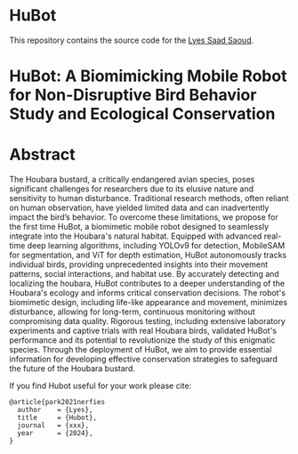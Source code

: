 # HuBot

This repository contains the source code for the [Lyes Saad Saoud](https://github.com/LyesSaadSaoud/HuBot.github.io).

# HuBot: A Biomimicking Mobile Robot for Non-Disruptive Bird Behavior Study and Ecological Conservation
# Abstract
The Houbara bustard, a critically endangered avian species, poses significant challenges for researchers due to its elusive nature and sensitivity to human disturbance. Traditional research methods, often reliant on human observation, have yielded limited data and can inadvertently impact the bird’s behavior. To overcome these limitations, we propose for the first time HuBot, a biomimetic mobile robot designed to seamlessly integrate into the Houbara's natural habitat. Equipped with advanced real-time deep learning algorithms, including YOLOv9 for detection, MobileSAM for segmentation, and ViT for depth estimation, HuBot autonomously tracks individual birds, providing unprecedented insights into their movement patterns, social interactions, and habitat use. By accurately detecting and localizing the houbara, HuBot contributes to a deeper understanding of the Houbara's ecology and informs critical conservation decisions. The robot's biomimetic design, including life-like appearance and movement, minimizes disturbance, allowing for long-term, continuous monitoring without compromising data quality. Rigorous testing, including extensive laboratory experiments and captive trials with real Houbara birds, validated HuBot's performance and its potential to revolutionize the study of this enigmatic species. Through the deployment of HuBot, we aim to provide essential information for developing effective conservation strategies to safeguard the future of the Houbara bustard.


If you find Hubot useful for your work please cite:
```
@article{park2021nerfies
  author    = {Lyes},
  title     = {Hubot},
  journal   = {xxx},
  year      = {2024},
}
```


